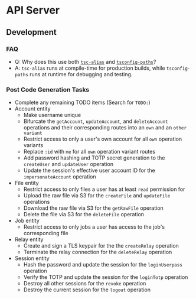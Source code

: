 # API Server

## Development

### FAQ
* Q: Why does this use both [`tsc-alias`](https://github.com/justkey007/tsc-alias) and
  [`tsconfig-paths`](https://github.com/dividab/tsconfig-paths)?
* A: `tsc-alias` runs at compile-time for production builds, while `tsconfig-paths` runs at runtime
  for debugging and testing.

### Post Code Generation Tasks
* Complete any remaining TODO items (Search for `TODO:`)
* Account entity
  * Make username unique
  * Bifurcate the `getAccount`, `updateAccount`, and `deleteAccount` operations and their
    corresponding routes into an `own` and an `other variant`
  * Restrict access to only a user's own account for all `own` operation variants
  * Replace `:id` with `me` for all `own` operation variant routes
  * Add password hashing and TOTP secret generation to the `createUser` and `updateUser` operation
  * Update the session's effective user account ID for the `impersonateAccount` operation
* File entity
  * Restrict access to only files a user has at least `read` permission for
  * Upload the raw file via S3 for the `createFile` and `updateFile` operations
  * Download the raw file via S3 for the `getRawFile` operation
  * Delete the file via S3 for the `deleteFile` operation
* Job entity
  * Restrict access to only jobs a user has access to the job's corresponding file
* Relay entity
  * Create and sign a TLS keypair for the the `createRelay` operation
  * Terminate the relay connection for the `deleteRelay` operation
* Session entity
  * Hash the password and update the session for the `loginUserpass` operation
  * Verify the TOTP and update the session for the `loginTotp` operation
  * Destroy all other sessions for the `revoke` operation
  * Destroy the current session for the `logout` operation